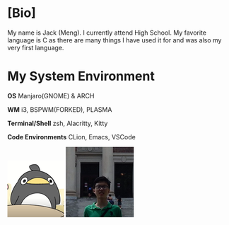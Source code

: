 # [Bio]

My name is Jack (Meng). I currently attend High School. My favorite language is C as there are many things I have used it for and was also my very first language.

# My System Environment

**OS** Manjaro(GNOME) & ARCH

**WM** i3, BSPWM(FORKED), PLASMA

**Terminal/Shell** zsh, Alacritty, Kitty

**Code Environments** CLion, Emacs, VSCode

![](../860560805371838485.png) ![](../59348948392.png)
